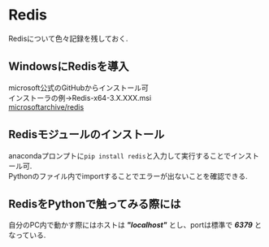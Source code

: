 # Redis
Redisについて色々記録を残しておく.

## WindowsにRedisを導入
microsoft公式のGitHubからインストール可  
インストーラの例→Redis-x64-3.X.XXX.msi  
[microsoftarchive/redis](https://github.com/microsoftarchive/redis/releases)

## Redisモジュールのインストール
anacondaプロンプトに`pip install redis`と入力して実行することでインストール可.  
Pythonのファイル内でimportすることでエラーが出ないことを確認できる.

## RedisをPythonで触ってみる際には
自分のPC内で動かす際にはホストは ***"localhost"*** とし、portは標準で ***6379*** となっている.
